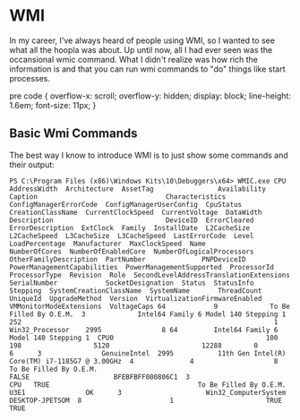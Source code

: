 # WMI

In my career, I've always heard of people using WMI, so I wanted to see what all the hoopla was about.  Up until now, all I had ever seen was the occansional wmic command.  What I didn't realize was how rich the information is and that you can run wmi commands to "do" things like start processes.


<css>
pre code {
    overflow-x: scroll;
    overflow-y: hidden;
    display: block;
    line-height: 1.6em;
font-size: 11px;
}
</css>

## Basic Wmi Commands
The best way I know to introduce WMI is to just show some commands and their output:

`PS C:\Program Files (x86)\Windows Kits\10\Debuggers\x64> WMIC.exe CPU
AddressWidth  Architecture  AssetTag                Availability  Caption                                Characteristics  ConfigManagerErrorCode  ConfigManagerUserConfig  CpuStatus  CreationClassName  CurrentClockSpeed  CurrentVoltage  DataWidth  Description                            DeviceID  ErrorCleared  ErrorDescription  ExtClock  Family  InstallDate  L2CacheSize  L2CacheSpeed  L3CacheSize  L3CacheSpeed  LastErrorCode  Level  LoadPercentage  Manufacturer  MaxClockSpeed  Name                                            NumberOfCores  NumberOfEnabledCore  NumberOfLogicalProcessors  OtherFamilyDescription  PartNumber              PNPDeviceID  PowerManagementCapabilities  PowerManagementSupported  ProcessorId       ProcessorType  Revision  Role  SecondLevelAddressTranslationExtensions  SerialNumber            SocketDesignation  Status  StatusInfo  Stepping  SystemCreationClassName  SystemName       ThreadCount  UniqueId  UpgradeMethod  Version  VirtualizationFirmwareEnabled  VMMonitorModeExtensions  VoltageCaps
64            9             To Be Filled By O.E.M.  3             Intel64 Family 6 Model 140 Stepping 1  252                                                               1          Win32_Processor    2995               8
64         Intel64 Family 6 Model 140 Stepping 1  CPU0                                      100       198                  5120                       12288        0                            6      3               GenuineIntel  2995           11th Gen Intel(R) Core(TM) i7-1185G7 @ 3.00GHz  4              4                    8                                                  To Be Filled By O.E.M.                                            FALSE                     BFEBFBFF000806C1  3                        CPU   TRUE                                     To Be Filled By O.E.M.  U3E1               OK      3                     Win32_ComputerSystem     DESKTOP-JPETSOM  8                      1                       TRUE                           TRUE`